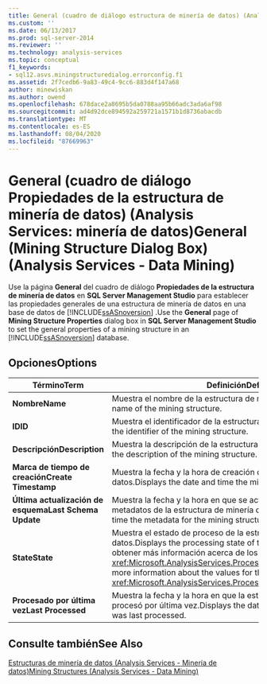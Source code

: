 ```yaml
---
title: General (cuadro de diálogo estructura de minería de datos) (Analysis Services-minería de datos) | Microsoft Docs
ms.custom: ''
ms.date: 06/13/2017
ms.prod: sql-server-2014
ms.reviewer: ''
ms.technology: analysis-services
ms.topic: conceptual
f1_keywords:
- sql12.asvs.miningstructuredialog.errorconfig.f1
ms.assetid: 2f7cedb6-9a83-49c4-9cc6-883d4f147a68
author: minewiskan
ms.author: owend
ms.openlocfilehash: 678dace2a8695b5da0788aa95b66adc3ada6af98
ms.sourcegitcommit: ad4d92dce894592a259721a1571b1d8736abacdb
ms.translationtype: MT
ms.contentlocale: es-ES
ms.lasthandoff: 08/04/2020
ms.locfileid: "87669963"
---
```

# <a name="general-mining-structure-dialog-box-analysis-services---data-mining"></a><span data-ttu-id="12a8d-102">General (cuadro de diálogo Propiedades de la estructura de minería de datos) (Analysis Services: minería de datos)</span><span class="sxs-lookup"><span data-stu-id="12a8d-102">General (Mining Structure Dialog Box) (Analysis Services - Data Mining)</span></span>
  <span data-ttu-id="12a8d-103">Use la página **General** del cuadro de diálogo **Propiedades de la estructura de minería de datos** en **SQL Server Management Studio** para establecer las propiedades generales de una estructura de minería de datos en una base de datos de [!INCLUDE[ssASnoversion](../includes/ssasnoversion-md.md)] .</span><span class="sxs-lookup"><span data-stu-id="12a8d-103">Use the **General** page of **Mining Structure Properties** dialog box in **SQL Server Management Studio** to set the general properties of a mining structure in an [!INCLUDE[ssASnoversion](../includes/ssasnoversion-md.md)] database.</span></span>  
  
## <a name="options"></a><span data-ttu-id="12a8d-104">Opciones</span><span class="sxs-lookup"><span data-stu-id="12a8d-104">Options</span></span>  
  
|<span data-ttu-id="12a8d-105">Término</span><span class="sxs-lookup"><span data-stu-id="12a8d-105">Term</span></span>|<span data-ttu-id="12a8d-106">Definición</span><span class="sxs-lookup"><span data-stu-id="12a8d-106">Definition</span></span>|  
|----------|----------------|  
|<span data-ttu-id="12a8d-107">**Nombre**</span><span class="sxs-lookup"><span data-stu-id="12a8d-107">**Name**</span></span>|<span data-ttu-id="12a8d-108">Muestra el nombre de la estructura de minería de datos.</span><span class="sxs-lookup"><span data-stu-id="12a8d-108">Displays the name of the mining structure.</span></span>|  
|<span data-ttu-id="12a8d-109">**ID**</span><span class="sxs-lookup"><span data-stu-id="12a8d-109">**ID**</span></span>|<span data-ttu-id="12a8d-110">Muestra el identificador de la estructura de minería de datos.</span><span class="sxs-lookup"><span data-stu-id="12a8d-110">Displays the identifier of the mining structure.</span></span>|  
|<span data-ttu-id="12a8d-111">**Descripción**</span><span class="sxs-lookup"><span data-stu-id="12a8d-111">**Description**</span></span>|<span data-ttu-id="12a8d-112">Muestra la descripción de la estructura de minería de datos.</span><span class="sxs-lookup"><span data-stu-id="12a8d-112">Displays the description of the mining structure.</span></span>|  
|<span data-ttu-id="12a8d-113">**Marca de tiempo de creación**</span><span class="sxs-lookup"><span data-stu-id="12a8d-113">**Create Timestamp**</span></span>|<span data-ttu-id="12a8d-114">Muestra la fecha y la hora de creación de la estructura de minería de datos.</span><span class="sxs-lookup"><span data-stu-id="12a8d-114">Displays the date and time the mining structure was created.</span></span>|  
|<span data-ttu-id="12a8d-115">**Última actualización de esquema**</span><span class="sxs-lookup"><span data-stu-id="12a8d-115">**Last Schema Update**</span></span>|<span data-ttu-id="12a8d-116">Muestra la fecha y la hora en que se actualizaron por última vez los metadatos de la estructura de minería de datos.</span><span class="sxs-lookup"><span data-stu-id="12a8d-116">Displays the date and time the metadata for the mining structure was last updated.</span></span>|  
|<span data-ttu-id="12a8d-117">**State**</span><span class="sxs-lookup"><span data-stu-id="12a8d-117">**State**</span></span>|<span data-ttu-id="12a8d-118">Muestra el estado de proceso de la estructura de minería de datos.</span><span class="sxs-lookup"><span data-stu-id="12a8d-118">Displays the processing state of the mining structure.</span></span> <span data-ttu-id="12a8d-119">Para obtener más información acerca de los valores de esta propiedad, vea <xref:Microsoft.AnalysisServices.ProcessableMajorObject.State%2A>.</span><span class="sxs-lookup"><span data-stu-id="12a8d-119">For more information about the values for this property, see <xref:Microsoft.AnalysisServices.ProcessableMajorObject.State%2A>.</span></span>|  
|<span data-ttu-id="12a8d-120">**Procesado por última vez**</span><span class="sxs-lookup"><span data-stu-id="12a8d-120">**Last Processed**</span></span>|<span data-ttu-id="12a8d-121">Muestra la fecha y la hora en que la estructura de minería de datos se procesó por última vez.</span><span class="sxs-lookup"><span data-stu-id="12a8d-121">Displays the date and time the mining structure was last processed.</span></span>|  
  
## <a name="see-also"></a><span data-ttu-id="12a8d-122">Consulte también</span><span class="sxs-lookup"><span data-stu-id="12a8d-122">See Also</span></span>  
 [<span data-ttu-id="12a8d-123">Estructuras de minería de datos &#40;Analysis Services - Minería de datos&#41;</span><span class="sxs-lookup"><span data-stu-id="12a8d-123">Mining Structures &#40;Analysis Services - Data Mining&#41;</span></span>](data-mining/mining-structures-analysis-services-data-mining.md)  
  
  

